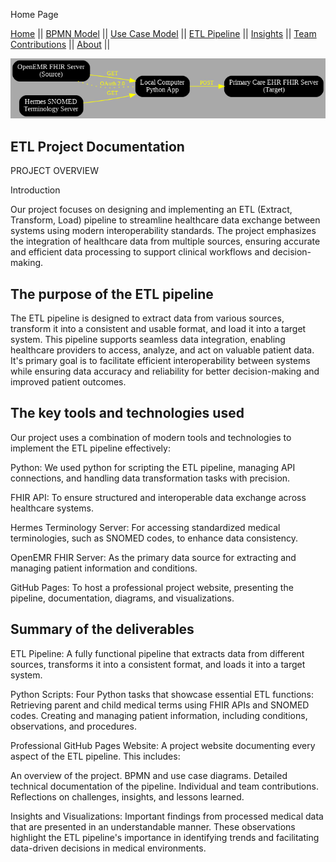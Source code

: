 
Home Page

[Home](./index.md) ||
[BPMN Model](./bpmn.md) ||
[Use Case Model](./use_case.md) ||
[ETL Pipeline](./etl_pipeline.md) ||
[Insights](./insights.md) ||
[Team Contributions](./team_contrib.md) ||
[About](./about.md) ||

![project_overview_image](./assets/project_architecture.png)

## ETL Project Documentation
PROJECT OVERVIEW

Introduction 

Our project focuses on designing and implementing an ETL (Extract, Transform, Load) pipeline to streamline healthcare data exchange between systems using modern interoperability standards. The project emphasizes the integration of healthcare data from multiple sources, ensuring accurate and efficient data processing to support clinical workflows and decision-making.


## The purpose of the ETL pipeline

The ETL pipeline is designed to extract data from various sources, transform it into a consistent and usable format, and load it into a target system. This pipeline supports seamless data integration, enabling healthcare providers to access, analyze, and act on valuable patient data. It's primary goal is to facilitate efficient interoperability between systems while ensuring data accuracy and reliability for better decision-making and improved patient outcomes.


## The key tools and technologies used

Our project uses a combination of modern tools and technologies to implement the ETL pipeline effectively:

Python: We used python for scripting the ETL pipeline, managing API connections, and handling data transformation tasks with precision.

FHIR API: To ensure structured and interoperable data exchange across healthcare systems.

Hermes Terminology Server: For accessing standardized medical terminologies, such as SNOMED codes, to enhance data consistency.

OpenEMR FHIR Server: As the primary data source for extracting and managing patient information and conditions.

GitHub Pages: To host a professional project website, presenting the pipeline, documentation, diagrams, and visualizations.

## Summary of the deliverables

ETL Pipeline: A fully functional pipeline that extracts data from different sources, transforms it into a consistent format, and loads it into a target system. 

Python Scripts: Four Python tasks that showcase essential ETL functions:
Retrieving parent and child medical terms using FHIR APIs and SNOMED codes.
Creating and managing patient information, including conditions, observations, and procedures.

Professional GitHub Pages Website: A project website documenting every aspect of the ETL pipeline. This includes:

An overview of the project.
BPMN and use case diagrams.
Detailed technical documentation of the pipeline.
Individual and team contributions.
Reflections on challenges, insights, and lessons learned.

Insights and Visualizations:
Important findings from processed medical data that are presented in an understandable manner. These observations highlight the ETL pipeline's importance in identifying trends and facilitating data-driven decisions in medical environments.
